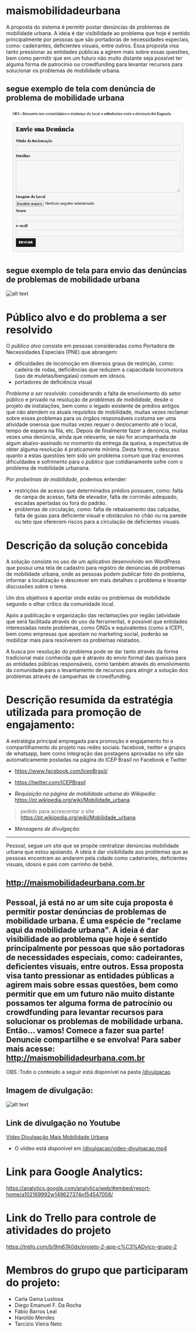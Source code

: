 # maismobilidadeurbana
A proposta do sistema é permitir postar denúncias de problemas de mobilidade urbana. A ideia é dar visibilidade ao problema que hoje é sentido principalmente por pessoas que são portadoras de necessidades especiais, como: cadeirantes, deficientes visuais, entre outros. Essa proposta visa tanto pressionar as entidades públicas a agirem mais sobre essas questões, bem como permitir que em um futuro não muito distante seja possível ter alguma forma de patrocínio ou crowdfunding para levantar recursos para solucionar os problemas de mobilidade urbana.

## segue exemplo de tela com denúncia de problema de mobilidade urbana
![alt text](print-tela/print-tela-denuncia.png)

## segue exemplo de tela para envio das denúncias de problemas de mobilidade urbana
![alt text](print-tela/print-tela-reclamacao.png)

# Público alvo e do problema a ser resolvido
O *público alvo* consiste em pessoas consideradas como Portadora de Necessidades Especiais (PNE) que abrangem:
- dificuldades de locomoção em diversos graus de restrição, como: cadeira de rodas, deficiências que reduzem a capacidade locomotora (uso de muletas/bengalas) comum em idosos.
- portadores de deficiência visual

*Problema a ser resolvido*: considerando a falta de envolvimento do setor público e privado na resolução de *problemas de mobilidade*, desde o projeto de instalações, bem como o legado existente de prédios antigos que não atendem os atuais requisitos de mobilidade, muitas vezes reclamar sobre esses problemas para os órgãos responsáveis costuma ser uma atividade onerosa que muitas vezes requer o deslocamento até o local, tempo de espera na fila, etc. Depois de finalmente fazer a denúncia, muitas vezes uma denúncia, ainda que relevante, se não for acompanhada de algum abaixo-assinado no momento da entrega da queixa, a espectativa de obter alguma resolução é praticamente mínima. Desta forma, o descaso quanto a estas questões tem sido um problema comum que traz enormes dificuldades e sofrimento para o *público* que cotidianamente sofre com o problema de mobilidade urbanana.

Por *probelmas de mobilidade*, podemos entender: 
- restrições de acesso que determinados prédios possuem, como: falta de rampa de acesso, falta de elevador, falta de corrimão adequado, escadas apertadas ou fora do padrão.
- problemas de circulação, como: falta de rebaixamento das calçadas, falta de guias para deficiente visual e obstáculos no chão ou na parede ou teto que oferecem riscos para a circulação de deficientes visuais.
 
# Descrição da solução concebida
A solução consiste no uso de um aplicativo desenvolvido em WordPress que possui uma tela de cadastro para registro de denúncias de problemas de mobilidade urbana, onde as pessoas podem publicar foto do problema, informar a localização e descrever em mais detalhes o problema e levantar discussões sobre o tema.

Um dos objetivos é apontar onde estão os problemas de mobilidade segundo o olhar crítico da comunidade local.

Após a publicação e organização das reclamações por região (atividade que será facilitada através do uso da ferramenta), é possível que entidades interessadas neste problemas, como ONGs e equivalentes (como a ICEP), bem como empresas que apostam no marketing social, poderão se mobilizar mais para resolverem os problemas relatados.

A busca por resolução do problema pode se dar tanto através da forma tradicional mais conhecida que é através do envio formal das queixas para as entidades públicas responsáveis, como também através do envolvimento da comunidade para o levantamento de recursos para atingir a solução dos problemas através de campanhas de crowdfunding.

# Descrição resumida da estratégia utilizada para promoção de engajamento:
A estratégia principal empregada para promoção e engajamento foi o compartilhamento do projeto nas redes sociais: facebook, twitter e grupos de whatsapp, bem como integração das postagens aprovadas no site são automaticamente postadas na página do ICEP Brasil no Facebook e Twitter
- https://www.facebook.com/IcepBrasil/
- https://twitter.com/ICEPBrasil

- *Requisição na página de mobilidade urbana do Wikipedia:* https://pt.wikipedia.org/wiki/Mobilidade_urbana
> pedido para acrescentar o site https://pt.wikipedia.org/wiki/Mobilidade_urbana

- *Mensagens de divulgação:*
--------------------------------------------
Pessoal, segue um site que se propõe centralizar denúncias mobilidade urbana que estou apoiando. A ideia é dar visibilidade aos problemas que as pessoas encontram ao andarem pela cidade como cadeirantes, deficientes visuais, idosos e pais com carrinho de bebê.

http://maismobilidadeurbana.com.br
--------------------------------------------
Pessoal, já está no ar um site cuja proposta é permitir postar denúncias de problemas de mobilidade urbana. É uma espécie de "reclame aqui da mobilidade urbana". A ideia é dar visibilidade ao problema que hoje é sentido principalmente por pessoas que são portadoras de necessidades especiais, como: cadeirantes, deficientes visuais, entre outros.
Essa proposta visa tanto pressionar as entidades públicas a agirem mais sobre essas questões, bem como permitir que em um futuro não muito distante possamos ter alguma forma de patrocínio ou crowdfunding para levantar recursos para solucionar os problemas de mobilidade urbana. 
Então... vamos! Comece a fazer sua parte! Denuncie compartilhe e se envolva!
Para saber mais acesse: http://maismobilidadeurbana.com.br
--------------------------------------------

OBS.:Todo o conteúdo a seguir está disponível na pasta [/divulgacao](divulgacao)

## Imagem de divulgação:
![alt text](/divulgacao/divulgacao/mmu-campaign2.png)

## Link de divulgação no Youtube

[Vídeo Divulgação Mais Mobilidade Urbana](https://www.youtube.com/watch?v=rP1YCUh7Lx8)

- O viídeo está disponível em [/divulgacao/video-divulgacao.mp4](divulgacao/video-divulgacao.mp4)

# Link para Google Analytics:
https://analytics.google.com/analytics/web/#embed/report-home/a102169992w149627374p154547058/

# Link do Trello para controle de atividades do projeto
https://trello.com/b/9m67A0dx/projeto-2-app-c%C3%ADvico-grupo-2

# Membros do grupo que participaram do projeto:
- Carla Gama Lustosa
- Diego Emanuel F. Da Rocha
- Fábio Barros Leal
- Haroldo Mendes
- Tarcizio Vieira Neto
